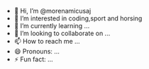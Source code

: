 - 👋 Hi, I’m @morenamicusaj
- 👀 I’m interested in coding,sport and horsing
- 🌱 I’m currently learning ...
- 💞️ I’m looking to collaborate on ...
- 📫 How to reach me ...
- 😄 Pronouns: ...
- ⚡ Fun fact: ...

<!---
morenamicusaj/morenamicusaj is a ✨ special ✨ repository because its `README.md` (this file) appears on your GitHub profile.
You can click the Preview link to take a look at your changes.
--->
